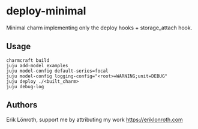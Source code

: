 # deploy-minimal
Minimal charm implementing only the deploy hooks + storage_attach hook.

## Usage
    
    charmcraft build
    juju add-model examples
    juju model-config default-series=focal
    juju model-config logging-config="<root>=WARNING;unit=DEBUG"
    juju deploy ./<built_charm>
    juju debug-log

## Authors
Erik Lönroth, support me by attributing my work
https://eriklonroth.com